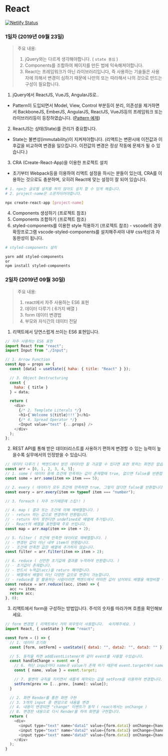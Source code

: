 # React

[![Netlify Status](https://api.netlify.com/api/v1/badges/ea8f0201-40a0-494c-b8e1-f463ec401209/deploy-status)](https://app.netlify.com/sites/webchemist-react-study/deploys)

### 1일차 (2019년 09월 23일)

> 주요 내용:
>
> 1. jQuery와는 다르게 생각해야합니다. ( `state 중심` )
> 2. Components를 조합하여 페이지를 만든 법에 익숙해져야합니다.
> 3. React는 프레임워크가 아닌 라이브러리입니다, 즉 사용하는 기술들은 사용자에 의해서 변경이 심하기 때문에 나만의 또는 따라해서 나의 것으로 만드는 구성이 필요합니다.

1. jQuery에서 ReactJS, VueJS, AngularJS로..

- Pattern이 도입되면서 Model, View, Control 부분등이 분리, 의존성을 제거하면서 BackboneJS, EmberJS, AngularJS, ReactJS, VueJS등의 프레임워크 또는 라이브러리등이 등장하였습니다. ([Pattern 예제](https://github.com/WebchemistGenn/Pattern))

2. ReactJS는 상태(State)를 관리가 중요합니다.

- State는 불변성(immutability)이 지켜져야합니다. (리액트는 변환시에 이전값과 이후값을 비교하여 변경을 일으킵니다. 이전값의 변경은 정상 작동에 문제가 될 수 있습니다.)

3. CRA (Create-React-App)을 이용한 프로젝트 설치

- 초기부터 Webpack등을 이용하여 리액트 설정을 하시는 분들이 있는데, CRA를 이용하는 것으로도 충분하며, 오히려 React에 맞는 설정이 잘 되어 있습니다.

```bash
# 1. npx는 글로벌 설치를 하지 않아도 설치 할 수 있게 해줍니다.
# 2. project-name은 소문자이어야합니다.

npx create-react-app [project-name]
```

4. Components 생성하기 (프로젝트 참조)
5. Components 조합하기 (프로젝트 참조)
6. styled-components를 이용한 style 적용하기 (프로젝트 참조) - vscode의 경우 확장프로그램 vscode-styled-components를 설치해주셔야 내부 css색상과 자동완성이 됩니다.

```bash
# styled-components 설치

yarn add styled-components
or
npm install styled-components
```

### 2일차 (2019년 09월 30일)

> 주요 내용:
>
> 1. react에서 자주 사용하는 ES6 표현
> 2. 데이터 다루기 ( 6가지 배열 )
> 3. form 데이터 변경법
> 4. 부모와 자식간의 데이터 전달

1. 리액트에서 당연스럽게 쓰이는 ES6 표현입니다.

```javascript
// 자주 사용하는 ES6 표현
import React from "react";
import Input from "./Input";

// 1. Arrow Function
const App = props => {
  const [data] = useState({ haha: { title: "React" } });

  // 3. Object Destructuring
  const {
    haha: { title }
  } = data;

  return (
    <div>
      {/* 2. Template Literals */}
      <h1>{`Welcome ${title}!!!`}</h1>
      {/* 4. Spread Operator */}
      <Input value="test" {...props} />
    </div>
  );
};
```

2. REST API를 통해 받은 데이터리스트를 사용하기 편하게 변경할 수 있는 능력이 높을수록 실무에서의 인정받을 수 있습니다.

```javascript
// 데이터 다루기 ( 백엔드에서 받은 데이터만 잘 가공할 수 있다면 표현 못하는 화면은 없습니다. )
const arr = [0, 1, 2, 3, 4, 5];
// 1. some ( 데이터 중에 조건에 만족하는 값이 존재할때 true, 없으면 false를 반환합니다. )
const some = arr.some(item => item === 5);

// 2. every ( 데이터가 모두 조건에 만족하면 true, 그렇지 않다면 false를 반환합니다. )
const every = arr.every(item => typeof item === "number");

// 3. foreach ( 자주 쓰기때문에 스킵!! )

// 4. map ( 결과 또는 조건에 의해 재배열합니다. )
// - return 하는 값으로 변경하여 반환됩니다.
// - return 하지 못한다면 undefined로 배열에 추가됩니다.
// - React의 배열을 표현할때 주로 쓰입니다.
const map = arr.map(item => item + 2);

// 5. filter ( 조건에 만족한 데이터로 재배열합니다. )
// - 변경된 값이 아닌 내부 item이 반환됩니다.
// - 조건에 만족한 값은 배열에 추가하지 않습니다.
const filter = arr.filter(item => item > 2);

// 6. reduce ( 선언한 초기값에 결과를 누적하여 반환합니다. )
// - 초기값이 존재합니다.
// - 반드시 누적값(acc)을 return 해야합니다.
// - 배열에서 배열이 아닌 다양한 값으로 변경이 가능합니다.
// - reduce를 잘 활용하는 사람이라면 백엔드에서 어떠한 값이 넘어와도 배열을 재정비할 수 있습니다. (중요)
const reduce = arr.reduce((acc, item) => {
  acc += item;
  return acc;
}, 0);
```

3. 리액트에서 form을 구성하는 방법입니다. 주석의 숫자를 따라가며 흐름을 확인해보세요.

```javascript
// form 변경법 ( 리액트에서 거의 외우듯이 사용합니다.  숙지해주세요. )
import React, { useState } from "react";

const Form = () => {
  // 1. 데이터 초기화
  const [form, setForm] = useState({ data1: "", data2: "", data3: "" });

  // 5. 동작을 하면 addEventListener와 같이 event를 사용할 수있습니다.
  const handleChange = event => {
    // 6. 하단 input마다 name과 value가 존재 하기 때문에 event.target에서 name과 value를 꺼내 올 수 있습니다.
    const { name, value } = event.target;

    // 7. 불변의 규칙을 지키면서 새롭게 제작되는 값을 setForm을 이용하여 변경합니다. ( 이때 변경값을 뒤에 배치해야 변경됩니다. )
    setForm(prev => [...prev, [name]: value]);
  }

  // 2. 화면 Render를 통한 화면 구현
  // 3. 3개의 input 중 랜덤으로 내용을 변경
  // 4. 내용이 변경되면 "change" 이벤트가 동작 ( react에서는 onChange )
  // 8. 변경한 내용으로 다시 Render를 하여 화면을 구현합니다.
  return (
    <div>
      <input type="text" name="data1" value={form.data1} onChange={handleChange} />
      <input type="text" name="data2" value={form.data2} onChange={handleChange} />
      <input type="text" name="data3" value={form.data3} onChange={handleChange} />
    </div>
  );
}

```
